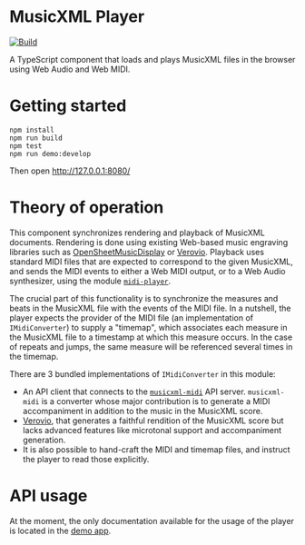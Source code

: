 MusicXML Player
===============

[![Build](https://github.com/infojunkie/musicxml-player/actions/workflows/test.yml/badge.svg?branch=main)](https://github.com/infojunkie/musicxml-player/actions/workflows/test.yml)

A TypeScript component that loads and plays MusicXML files in the browser using Web Audio and Web MIDI.

# Getting started
```
npm install
npm run build
npm test
npm run demo:develop
```
Then open http://127.0.0.1:8080/
# Theory of operation
This component synchronizes rendering and playback of MusicXML documents. Rendering is done using existing Web-based music engraving libraries such as [OpenSheetMusicDisplay](https://github.com/opensheetmusicdisplay/opensheetmusicdisplay) or [Verovio](https://github.com/rism-digital/verovio). Playback uses standard MIDI files that are expected to correspond to the given MusicXML, and sends the MIDI events to either a Web MIDI output, or to a Web Audio synthesizer, using the module [`midi-player`](https://github.com/infojunkie/midi-player).

The crucial part of this functionality is to synchronize the measures and beats in the MusicXML file with the events of the MIDI file. In a nutshell, the player expects the provider of the MIDI file (an implementation of `IMidiConverter`) to supply a "timemap", which associates each measure in the MusicXML file to a timestamp at which this measure occurs. In the case of repeats and jumps, the same measure will be referenced several times in the timemap.

There are 3 bundled implementations of `IMidiConverter` in this module:
- An API client that connects to the [`musicxml-midi`](https://github.com/infojunkie/musicxml-midi) API server. `musicxml-midi` is a converter whose major contribution is to generate a MIDI accompaniment in addition to the music in the MusicXML score.
- [Verovio](https://github.com/rism-digital/verovio), that generates a faithful rendition of the MusicXML score but lacks advanced features like microtonal support and accompaniment generation.
- It is also possible to hand-craft the MIDI and timemap files, and instruct the player to read those explicitly.

# API usage
At the moment, the only documentation available for the usage of the player is located in the [demo app](demo/demo.mjs).
